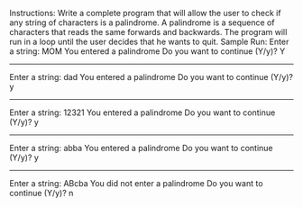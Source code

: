 Instructions: Write a complete program that will allow the user to check if any string of characters is a palindrome. A
palindrome is a sequence of characters that reads the same forwards and backwards. The program will run in a loop
until the user decides that he wants to quit.
Sample Run:
Enter a string: MOM
You entered a palindrome
Do you want to continue (Y/y)? Y
****************************************
Enter a string: dad
You entered a palindrome
Do you want to continue (Y/y)? y
****************************************
Enter a string: 12321
You entered a palindrome
Do you want to continue (Y/y)? y
****************************************
Enter a string: abba
You entered a palindrome
Do you want to continue (Y/y)? y
****************************************
Enter a string: ABcba
You did not enter a palindrome
Do you want to continue (Y/y)? n
